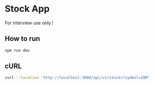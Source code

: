 # Stock App

For interview use only.!

## How to run
  ```sh
  npm run dev
  ```
## cURL
  ```sh
  curl --location 'http://localhost:3000/api/v1/stocks?symbol=IBM'
  ```
